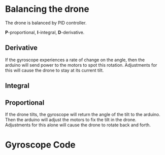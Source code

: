 # Balancing the drone
The drone is balanced by PID controller. 

**P**-proportional, **I**-integral, **D**-derivative.

## Derivative
If the gyroscope experiences a rate of change on the angle, then the arduino will send power to the motors to spot this rotation.  Adjustments for this will cause the drone to stay at its current tilt.

## Integral

## Proportional 
If the drone tilts, the gyroscope will return the angle of the tilt to the arduino.  Then the arduino will adjust the motors to fix the tilt in the drone.  Adjustments for this alone will cause the drone to rotate back and forth.


# Gyroscope Code

